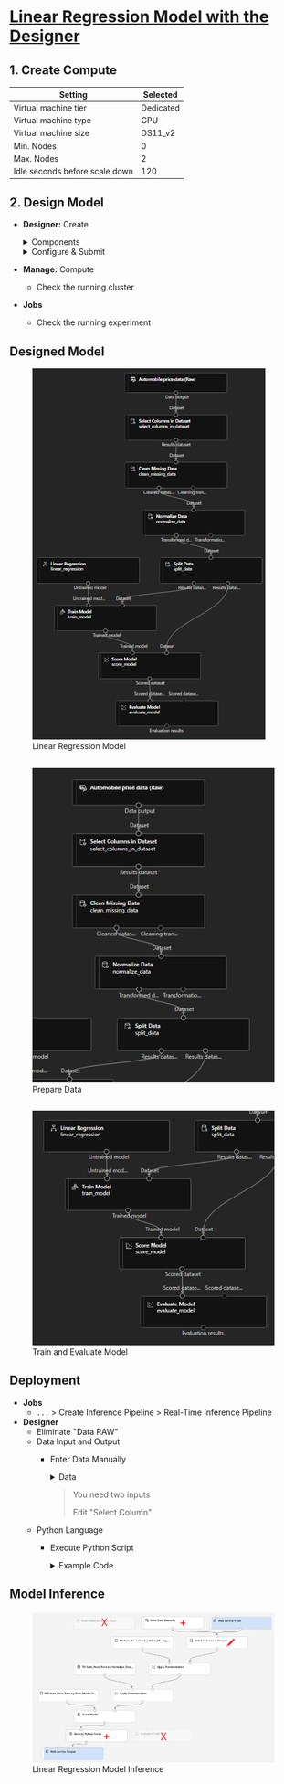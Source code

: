 # [Linear Regression Model with the Designer](https://microsoftlearning.github.io/AI-900-AIFundamentals/instructions/02a-create-regression-model.html#create-and-run-an-inference-pipeline)
## 1. Create Compute
Setting | Selected
--- | ---
Virtual machine tier | Dedicated
Virtual machine type | CPU
Virtual machine size | DS11_v2
Min. Nodes | 0
Max. Nodes | 2
Idle seconds before scale down | 120

## 2. Design Model
- **Designer:** Create
  <details>
  <summary>
  Components
  </summary>
  
    - Sample Data
      - Automobile Price Data (Raw)
    - Data Transformations
      - Select Columns in Dataset
        - by name
        - add all
        -  \- normalized losses
      - Clear missing data
        - Column names: bore,stroke,horsepower
        - Cleaning mode: Remove entire row
      - Normalize Data
        - Transformation method: MinMax
        - Column names: symboling,wheel-base,length,height,width,curb-weight,engine-size,bore,stroke,compression-ratio,horsepower,peak-rpm,city-mpg,highway-mpg
      - Split Data
        - Fraction of rows in the first output dataset: 0.7
        - Random seed: 123
    - Model Training
      - Train Model
        - Column names: price
    - Machine Learning Algorithms
      - Linear Regression
    - Model Scoring & Evaluation
      - Score Model
      - Evaluate Model
      
    </details>

  <details>
  <summary>
  Configure & Submit
  </summary>
    
    - Create new: car-price-training
    - Select compute type: Compute Cluster
    - Select Azure ML compute cluster: azml-cluster (created)
  </details>
  
- **Manage:** Compute
  - Check the running cluster

- **Jobs** 
  - Check the running experiment

## Designed Model

<figure>
  <img
  src="../Codigo-Facilito/images/regression-model.png"
  alt="Linear Regression Model">
  <figcaption>Linear Regression Model</figcaption>
</figure>

## 

<figure>
  <img
  src="../Codigo-Facilito/images/prepare-data.png"
  alt="Prepare Data">
  <figcaption>Prepare Data</figcaption>
</figure>

## 

<figure>
  <img
  src="../Codigo-Facilito/images/train-evaluate-model.png"
  alt="train and evaluate model">
  <figcaption>Train and Evaluate Model</figcaption>
</figure>

## Deployment
- **Jobs**
  - `...` > Create Inference Pipeline > Real-Time Inference Pipeline
- **Designer**
  - Eliminate "Data RAW"
  - Data Input and Output
    - Enter Data Manually
      <details>
        <summary>Data</summary>
 
        ```
        
         symboling,normalized-losses,make,fuel-type,aspiration,num-of-doors,body-style,drive-wheels,engine-location,wheel-base,length,width,height,curb-weight,engine-type,num-of-cylinders,engine-size,fuel-system,bore,stroke,compression-ratio,horsepower,peak-rpm,city-mpg,highway-mpg
         3,NaN,alfa-romero,gas,std,two,convertible,rwd,front,88.6,168.8,64.1,48.8,2548,dohc,four,130,mpfi,3.47,2.68,9,111,5000,21,27
         3,NaN,alfa-romero,gas,std,two,convertible,rwd,front,88.6,168.8,64.1,48.8,2548,dohc,four,130,mpfi,3.47,2.68,9,111,5000,21,27
         1,NaN,alfa-romero,gas,std,two,hatchback,rwd,front,94.5,171.2,65.5,52.4,2823,ohcv,six,152,mpfi,2.68,3.47,9,154,5000,19,26

        ```
      </details>
      
      > You need two inputs
      >
      > Edit "Select Column" 
  - Python Language
    - Execute Python Script
      <details>
        <summary>Example Code</summary>
 
        ```python
        
        import pandas as pd

        def azureml_main(dataframe1 = None, dataframe2 = None):

        scored_results = dataframe1[['Scored Labels']]
        scored_results.rename(columns={'Scored Labels':'predicted price'},
                    inplace=True)    
        return scored_results

        ```
      </details>

## Model Inference

<figure>
  <img
  src="../Codigo-Facilito/images/inference-changes.png"
  alt="Linear Regression Model Inference">
  <figcaption>Linear Regression Model Inference</figcaption>
</figure>

